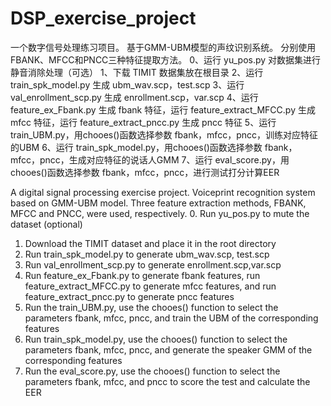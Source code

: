 # DSP_exercise_project

一个数字信号处理练习项目。
基于GMM-UBM模型的声纹识别系统。 分别使用FBANK、MFCC和PNCC三种特征提取方法。
0、运行 yu_pos.py 对数据集进行静音消除处理（可选）
1、下载 TIMIT 数据集放在根目录
2、运行 train_spk_model.py 生成 ubm_wav.scp，test.scp
3、运行  val_enrollment_scp.py  生成 enrollment.scp，var.scp
4、运行 feature_ex_Fbank.py 生成 fbank 特征，运行 feature_extract_MFCC.py 生成 mfcc 特征，运行 feature_extract_pncc.py 生成 pncc 特征
5、运行 train_UBM.py，用chooes()函数选择参数 fbank，mfcc，pncc，训练对应特征的UBM
6、运行 train_spk_model.py，用chooes()函数选择参数 fbank，mfcc，pncc，生成对应特征的说话人GMM
7、运行 eval_score.py，用chooes()函数选择参数 fbank，mfcc，pncc，进行测试打分计算EER

A digital signal processing exercise project.
Voiceprint recognition system based on GMM-UBM model. Three feature extraction methods, FBANK, MFCC and PNCC, were used, respectively.
0. Run yu_pos.py to mute the dataset (optional)
1. Download the TIMIT dataset and place it in the root directory
2. Run train_spk_model.py to generate ubm_wav.scp, test.scp
3. Run val_enrollment_scp.py to generate enrollment.scp,var.scp
4. Run feature_ex_Fbank.py to generate fbank features, run feature_extract_MFCC.py to generate mfcc features, and run feature_extract_pncc.py to generate pncc features
5. Run the train_UBM.py, use the chooes() function to select the parameters fbank, mfcc, pncc, and train the UBM of the corresponding features
6. Run train_spk_model.py, use the chooes() function to select the parameters fbank, mfcc, pncc, and generate the speaker GMM of the corresponding features
7. Run the eval_score.py, use the chooes() function to select the parameters fbank, mfcc, and pncc to score the test and calculate the EER
